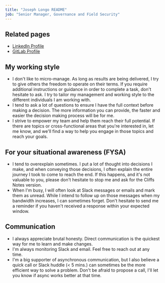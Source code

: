 ```yaml
---
title: "Joseph Longo README"
job: "Senior Manager, Governance and Field Security"
---
```


## Related pages

- [LinkedIn Profile](https://www.linkedin.com/in/joseph-longo-97568283/)
- [GitLab Profile](https://gitlab.com/jlongo_gitlab)

## My working style

- I don't like to micro-manage. As long as results are being delivered, I try to give others the freedom to operate on their terms. If you require additional instructions or guidance in order to complete a task, don't hesitate to ask. I try to tailor my management and working style to the different individuals I am working with.
- I tend to ask a lot of questions to ensure I have the full context before making a decision. The more information you can provide, the faster and easier the decision making process will be for me.
- I strive to empower my team and help them reach their full potential. If there are topics or cross-functional areas that you're interested in, let me know, and we'll find a way to help you engage in those topics and reach your goals.

## For your situational awareness (FYSA)

- I tend to overexplain sometimes. I put a lot of thought into decisions I make, and when conveying those decisions, I often explain the entire journey I took to come to reach the end. If this happens, and it's not valuable to you, please don't hesitate to stop me and ask for the Cliffs Notes version.
- When I'm busy, I will often look at Slack messages or emails and mark them as unread. While I intend to follow up on those messages when my bandwidth increases, I can sometimes forget. Don't hesitate to send me a reminder if you haven't received a response within your expected window.

## Communication

- I always appreciate brutal honesty. Direct communication is the quickest way for me to learn and make changes.
- I'm always monitoring Slack and email. Feel free to reach out at any time.
- I'm a big supporter of asynchronous communication, but I also believe a quick call or Slack huddle (< 5 mins.) can sometimes be the more efficient way to solve a problem. Don't be afraid to propose a call, I'll let you know if async works better at that time.
